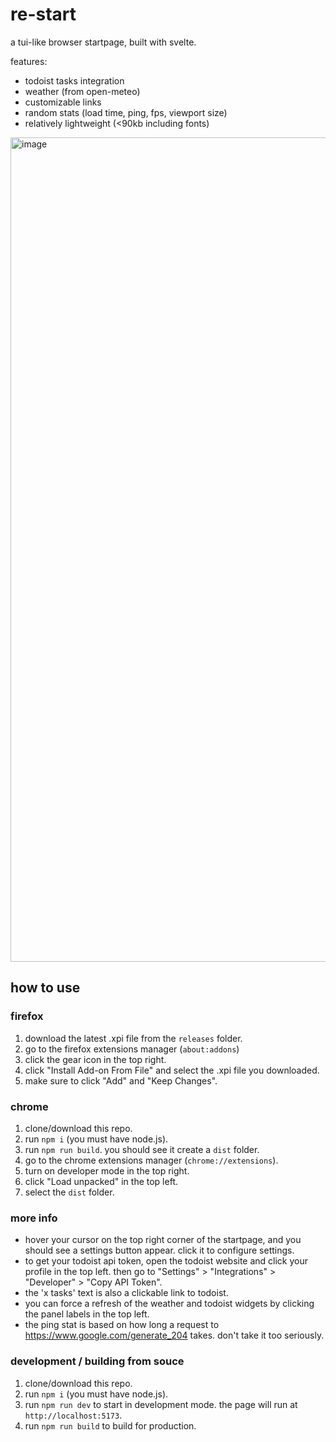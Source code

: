 # re-start

a tui-like browser startpage, built with svelte.

features:

- todoist tasks integration
- weather (from open-meteo)
- customizable links
- random stats (load time, ping, fps, viewport size)
- relatively lightweight (<90kb including fonts)

<img width="2331" height="1319" alt="image" src="https://github.com/user-attachments/assets/e3164af7-fc42-4caf-81ee-a049e05b84c7" />

## how to use

### firefox

1. download the latest .xpi file from the `releases` folder.
2. go to the firefox extensions manager (`about:addons`)
3. click the gear icon in the top right.
4. click "Install Add-on From File" and select the .xpi file you downloaded.
5. make sure to click "Add" and "Keep Changes".

### chrome

1. clone/download this repo.
2. run `npm i` (you must have node.js).
3. run `npm run build`. you should see it create a `dist` folder.
4. go to the chrome extensions manager (`chrome://extensions`).
5. turn on developer mode in the top right.
6. click "Load unpacked" in the top left.
7. select the `dist` folder.

### more info

- hover your cursor on the top right corner of the startpage, and you should see a settings button appear. click it to configure settings.
- to get your todoist api token, open the todoist website and click your profile in the top left. then go to "Settings" > "Integrations" > "Developer" > "Copy API Token".
- the 'x tasks' text is also a clickable link to todoist.
- you can force a refresh of the weather and todoist widgets by clicking the panel labels in the top left.
- the ping stat is based on how long a request to https://www.google.com/generate_204 takes. don't take it too seriously.

### development / building from souce

1. clone/download this repo.
2. run `npm i` (you must have node.js).
3. run `npm run dev` to start in development mode. the page will run at `http://localhost:5173`.
4. run `npm run build` to build for production.
